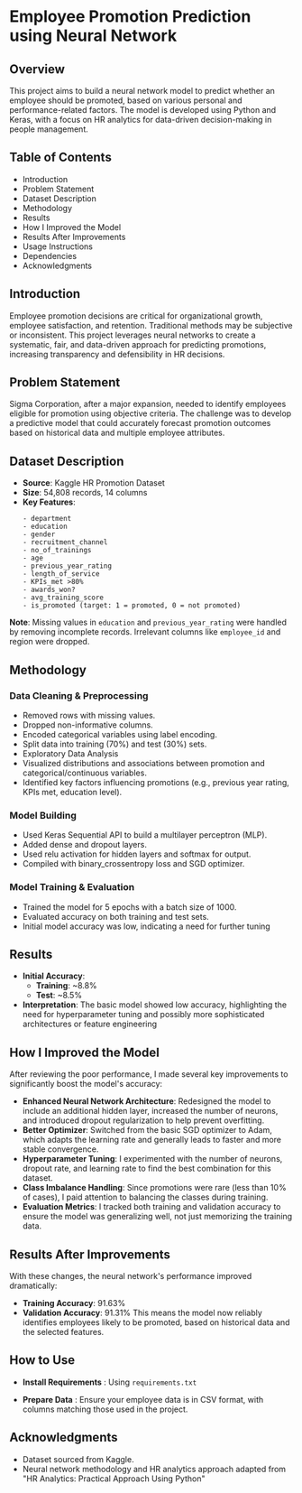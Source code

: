 # Employee Promotion Prediction using Neural Network

## Overview
This project aims to build a neural network model to predict whether an employee should be promoted, based on various personal and performance-related factors. The model is developed using Python and Keras, with a focus on HR analytics for data-driven decision-making in people management.

## Table of Contents
* Introduction
* Problem Statement
* Dataset Description
* Methodology
* Results
* How I Improved the Model
* Results After Improvements
* Usage Instructions
* Dependencies
* Acknowledgments

## Introduction
Employee promotion decisions are critical for organizational growth, employee satisfaction, and retention. Traditional methods may be subjective or inconsistent. This project leverages neural networks to create a systematic, fair, and data-driven approach for predicting promotions, increasing transparency and defensibility in HR decisions.

## Problem Statement
Sigma Corporation, after a major expansion, needed to identify employees eligible for promotion using objective criteria. The challenge was to develop a predictive model that could accurately forecast promotion outcomes based on historical data and multiple employee attributes.

## Dataset Description
* __Source__: Kaggle HR Promotion Dataset
* __Size__: 54,808 records, 14 columns
* __Key Features__:
  ```
  - department
  - education
  - gender
  - recruitment_channel
  - no_of_trainings
  - age
  - previous_year_rating
  - length_of_service
  - KPIs_met >80%
  - awards_won?
  - avg_training_score
  - is_promoted (target: 1 = promoted, 0 = not promoted)
  ```
__Note__: Missing values in `education` and `previous_year_rating` were handled by removing incomplete records. Irrelevant columns like `employee_id` and region were dropped.

## Methodology

### Data Cleaning & Preprocessing
* Removed rows with missing values.
* Dropped non-informative columns.
* Encoded categorical variables using label encoding.
* Split data into training (70%) and test (30%) sets.
* Exploratory Data Analysis
* Visualized distributions and associations between promotion and categorical/continuous variables.
* Identified key factors influencing promotions (e.g., previous year rating, KPIs met, education level).

### Model Building

* Used Keras Sequential API to build a multilayer perceptron (MLP).
* Added dense and dropout layers.
* Used relu activation for hidden layers and softmax for output.
* Compiled with binary_crossentropy loss and SGD optimizer.
  
### Model Training & Evaluation

* Trained the model for 5 epochs with a batch size of 1000.
* Evaluated accuracy on both training and test sets.
* Initial model accuracy was low, indicating a need for further tuning

## Results
* __Initial Accuracy__:
  - __Training__: ~8.8%
  - __Test__: ~8.5%
* __Interpretation__:
The basic model showed low accuracy, highlighting the need for hyperparameter tuning and possibly more sophisticated architectures or feature engineering

## How I Improved the Model
After reviewing the poor performance, I made several key improvements to significantly boost the model's accuracy:
* __Enhanced Neural Network Architecture__: Redesigned the model to include an additional hidden layer, increased the number of neurons, and introduced dropout regularization to help prevent overfitting.
* __Better Optimizer__: Switched from the basic SGD optimizer to Adam, which adapts the learning rate and generally leads to faster and more stable convergence.
* __Hyperparameter Tuning__: I experimented with the number of neurons, dropout rate, and learning rate to find the best combination for this dataset.
* __Class Imbalance Handling__: Since promotions were rare (less than 10% of cases), I paid attention to balancing the classes during training.
* __Evaluation Metrics__: I tracked both training and validation accuracy to ensure the model was generalizing well, not just memorizing the training data.

## Results After Improvements
With these changes, the neural network's performance improved dramatically:
* __Training Accuracy__: 91.63%
* __Validation Accuracy__: 91.31%
This means the model now reliably identifies employees likely to be promoted, based on historical data and the selected features.

## How to Use
* __Install Requirements__ : Using `requirements.txt`

* __Prepare Data__ : Ensure your employee data is in CSV format, with columns matching those used in the project.

## Acknowledgments
* Dataset sourced from Kaggle.
* Neural network methodology and HR analytics approach adapted from "HR Analytics: Practical Approach Using Python"
